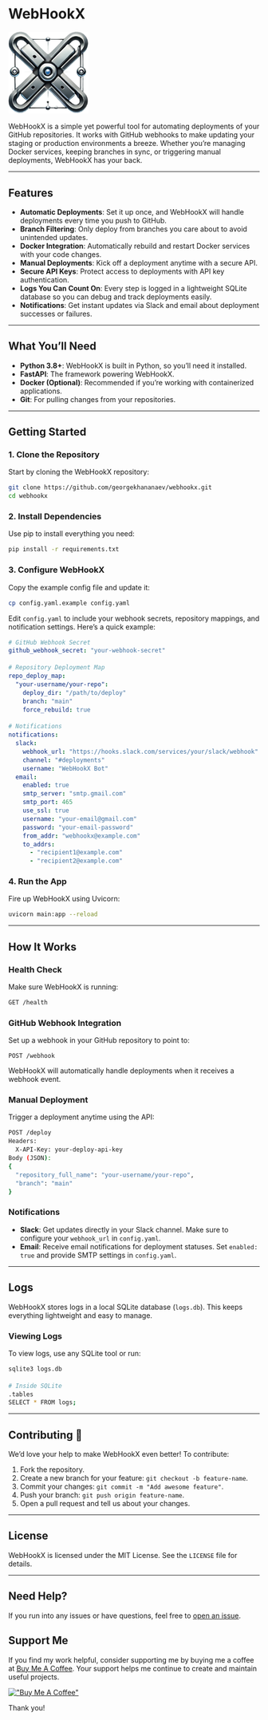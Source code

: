 
# WebHookX
<img src="logo.webp" alt="WebHookX Logo (The Logo Made with AI)" width="160px">


WebHookX is a simple yet powerful tool for automating deployments of your GitHub repositories. It works with GitHub webhooks to make updating your staging or production environments a breeze. Whether you’re managing Docker services, keeping branches in sync, or triggering manual deployments, WebHookX has your back.


---

## Features

- **Automatic Deployments**: Set it up once, and WebHookX will handle deployments every time you push to GitHub.
- **Branch Filtering**: Only deploy from branches you care about to avoid unintended updates.
- **Docker Integration**: Automatically rebuild and restart Docker services with your code changes.
- **Manual Deployments**: Kick off a deployment anytime with a secure API.
- **Secure API Keys**: Protect access to deployments with API key authentication.
- **Logs You Can Count On**: Every step is logged in a lightweight SQLite database so you can debug and track deployments easily.
- **Notifications**: Get instant updates via Slack and email about deployment successes or failures.

---

## What You’ll Need

- **Python 3.8+**: WebHookX is built in Python, so you’ll need it installed.
- **FastAPI**: The framework powering WebHookX.
- **Docker (Optional)**: Recommended if you’re working with containerized applications.
- **Git**: For pulling changes from your repositories.

---

## Getting Started

### 1. Clone the Repository

Start by cloning the WebHookX repository:

```bash
git clone https://github.com/georgekhananaev/webhookx.git
cd webhookx
```

### 2. Install Dependencies

Use pip to install everything you need:

```bash
pip install -r requirements.txt
```

### 3. Configure WebHookX

Copy the example config file and update it:

```bash
cp config.yaml.example config.yaml
```

Edit `config.yaml` to include your webhook secrets, repository mappings, and notification settings. Here’s a quick example:

```yaml
# GitHub Webhook Secret
github_webhook_secret: "your-webhook-secret"

# Repository Deployment Map
repo_deploy_map:
  "your-username/your-repo":
    deploy_dir: "/path/to/deploy"
    branch: "main"
    force_rebuild: true

# Notifications
notifications:
  slack:
    webhook_url: "https://hooks.slack.com/services/your/slack/webhook"
    channel: "#deployments"
    username: "WebHookX Bot"
  email:
    enabled: true
    smtp_server: "smtp.gmail.com"
    smtp_port: 465
    use_ssl: true
    username: "your-email@gmail.com"
    password: "your-email-password"
    from_addr: "webhookx@example.com"
    to_addrs:
      - "recipient1@example.com"
      - "recipient2@example.com"
```

### 4. Run the App

Fire up WebHookX using Uvicorn:

```bash
uvicorn main:app --reload
```

---

## How It Works

### Health Check

Make sure WebHookX is running:

```bash
GET /health
```

### GitHub Webhook Integration

Set up a webhook in your GitHub repository to point to:

```
POST /webhook
```

WebHookX will automatically handle deployments when it receives a webhook event.

### Manual Deployment

Trigger a deployment anytime using the API:

```bash
POST /deploy
Headers:
  X-API-Key: your-deploy-api-key
Body (JSON):
{
  "repository_full_name": "your-username/your-repo",
  "branch": "main"
}
```

### Notifications

- **Slack**: Get updates directly in your Slack channel. Make sure to configure your `webhook_url` in `config.yaml`.
- **Email**: Receive email notifications for deployment statuses. Set `enabled: true` and provide SMTP settings in `config.yaml`.

---

## Logs

WebHookX stores logs in a local SQLite database (`logs.db`). This keeps everything lightweight and easy to manage.

### Viewing Logs

To view logs, use any SQLite tool or run:

```bash
sqlite3 logs.db

# Inside SQLite
.tables
SELECT * FROM logs;
```

---

## Contributing 🤝

We’d love your help to make WebHookX even better! To contribute:

1. Fork the repository.
2. Create a new branch for your feature: `git checkout -b feature-name`.
3. Commit your changes: `git commit -m "Add awesome feature"`.
4. Push your branch: `git push origin feature-name`.
5. Open a pull request and tell us about your changes.

---

## License

WebHookX is licensed under the MIT License. See the `LICENSE` file for details.

---

## Need Help?

If you run into any issues or have questions, feel free to [open an issue](https://github.com/georgekhananaev/webhookx/issues).


## Support Me

If you find my work helpful, consider supporting me by buying me a coffee at [Buy Me A Coffee](https://www.buymeacoffee.com/georgekhananaev).
Your support helps me continue to create and maintain useful projects.

[!["Buy Me A Coffee"](https://www.buymeacoffee.com/assets/img/custom_images/orange_img.png)](https://www.buymeacoffee.com/georgekhananaev)

Thank you!